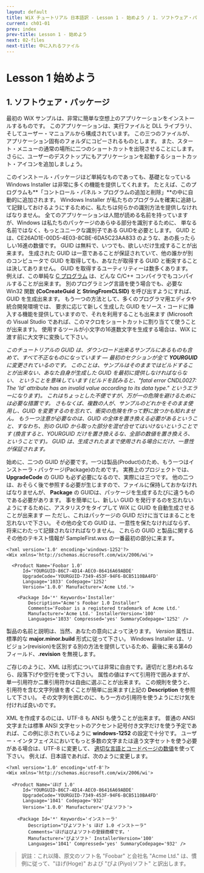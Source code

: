 ```yaml
---
layout: default
title: WiX チュートリアル 日本語訳 - Lesson 1 - 始めよう / 1. ソフトウェア・パッケージ
current: ch01-01
prev: index
prev-title: Lesson 1 - 始めよう
next: 02-files
next-title: 中に入れるファイル
---
```

# Lesson 1 始めよう

## 1. ソフトウェア・パッケージ

最初の WiX サンプルは、非常に簡単な空想上のアプリケーションをインストールするものです。
このアプリケーションは、実行ファイルと DLL ライブラリ、そしてユーザー・マニュアルから構成されています。
この三つのファイルが、アプリケーション固有のフォルダにコピーされるものとします。
また、スタート・メニューの通常の場所に二つのショートカットを出現させることにします。
さらに、ユーザーのデスクトップにもアプリケーションを起動するショートカット・アイコンを追加しましょう。

このインストール・パッケージほど単純なものであっても、基礎となっている Windows Installer は非常に多くの機能を提供してくれます。
たとえば、このプログラムも**「コントロール・パネル > プログラムの追加と削除」**の中に自動的に追加されます。
Windows Installer が私たちのプログラムを確実に追跡して記録しておけるようにするために、私たちは何らかの識別方法を提供しなければなりません。
全てのアプリケーションは人間が読める名前を持っていますが、Windows は私たちのパッケージのあらゆる部分を識別するために、
単なる名前ではなく、もっとユニークな識別子である GUIDを必要とします。
GUID とは、CE26AD1E-00D5-4E03-8CBE-6DA5C23AA833 のような、あの長ったらしい16進の数値です。
GUID は無料で、いつでも、欲しいだけ生成することが出来ます。
生成された GUID は一意であることが保証されていて、他の誰かが別のコンピュータで GUID を取得しても、あなたが取得する GUID と衝突することは決してありません。
GUID を取得するユーティリティーは数多くあります。
例えば、この単純な [C プログラム](https://www.firegiant.com/system/files/samples/uuidgen.c) は、どんな C/C++ コンパイラでもコンパイルすることが出来ます。
別のプログラミング言語を使う場合でも、必要な Win32 関数 **(CoCreateGuid と StringFromCLSID)** を呼び出すようにすれば、GUID を生成出来ます。
もう一つの方法として、多くのプログラマ用エディタや統合開発環境では、
要求に応じて新しく生成した GUID をソース・コードに挿入する機能を提供していますので、それを利用することも出来ます
(Microsoft の Visual Studio であれば、このマクロをショートカットに割り当てて使うことが出来ます)。
使用するツールが小文字の16進数文字を生成する場合は、WiX に渡す前に大文字に変換して下さい。

*このチュートリアルの GUID は、ダウンロード出来るサンプルにあるものも含めて、すべて不正なものになっています — 
最初のセクションが全て **YOURGUID** に変更されているのです。
このことは、サンプルはそのままではビルドすることが出来ない、あなた自身が生成した GUID を最初に提供しなければならない、
ということを意味しています
(ビルドを試みると、"fatal error CNDL0027: The 'Id' attribute has an invalid value according to its data type." というエラーになります)。
これはちょっとした不便ですが、万が一の危険を避けるためには必要な措置です。
さもなくば、複数の人が、サンプルのどれかをそのまま使用し、GUID を変更するのを忘れて、衝突の危険を作って野に放つかも知れません。
もう一つ注意が必要なのは、GUID の全体を置き換える必要があるということ、すなわち、別の GUID から取った部分を混ぜ合せてはいけないということです
(換言すると、YOURGUID だけを置き換えるな、全部の数値を置き換えろ、ということです)。
GUID は、生成されたままで使用される場合にだけ、一意性が保証されます。*

始めに、二つの GUID が必要です。一つは製品(Product)のため、もう一つはインストーラ・パッケージ(Package)のためです。
実務上のプロジェクトでは、**UpgradeCode** の GUID も必ず必要になるので、実際には三つです。 
他の二つは、おそらく後で参照する必要が生じますので、ファイルに保持しておかなければなりませんが、
**Package** の GUIDは、パッケージを生成するたびに違うものである必要があります。
事を簡単にし、新しい GUID を発行するのを忘れないようにするために、アスタリスクをタイプして WiX に GUID を自動生成させることが出来ます — 
ただし、これはパッケージの GUID だけに当てはまることを忘れないで下さい。
その他の全ての GUID は、一意性を保たなければならず、将来にわたって記録されなければなりません。
これらの GUID と製品に関するその他のテキスト情報が SampleFirst.wxs の一番最初の部分に来ます。

    <?xml version='1.0' encoding='windows-1252'?>
    <Wix xmlns='http://schemas.microsoft.com/wix/2006/wi'>
    
      <Product Name='Foobar 1.0'
          Id='YOURGUID-86C7-4D14-AEC0-86416A69ABDE'
          UpgradeCode='YOURGUID-7349-453F-94F6-BCB5110BA4FD'
          Language='1033' Codepage='1252'
          Version='1.0.0' Manufacturer='Acme Ltd.'>
    
        <Package Id='*' Keywords='Installer'
            Description="Acme's Foobar 1.0 Installer"
            Comments='Foobar is a registered trademark of Acme Ltd.'
            Manufacturer='Acme Ltd.' InstallerVersion='100'
            Languages='1033' Compressed='yes' SummaryCodepage='1252' />

製品の名前と説明は、当然、あなたの意向によって決ります。
*Version* 属性は、標準的な **major.minor.build** 形式に従って下さい。
Windows Installer は、リビジョン(revision)を区別する別の方法を提供しているため、最後に来る第4のフィールド、**.revision** を無視します。

ご存じのように、XML は形式については非常に自由です。適切だと思われるなら、段落下げや空行を使って下さい。
属性の値はすべて引用符で囲みますが、単一引用符か二重引用符かは自由に選ぶことが出来ます。
この規則を使うと、引用符を含む文字列値を書くことが簡単に出来ます(上記の **Description** を参照して下さい)。
その文字列を囲むのに、もう一方の引用符を使うようにだけ気を付ければ良いのです。

XML を作成するのには、UTF-8 も ANSI も使うことが出来ます。
普通の ANSI 文字または標準 ANSI 文字セットのアクセント記号付き文字だけを使う予定であれば、この例に示されているように **windows-1252** の設定で十分です。
ユーザー・インタフェイスにおいてもっと多数の文字または違う文字セットを使う必要がある場合は、UTF-8 に変更して、
[適切な言語とコードページの数値](https://msdn.microsoft.com/en-us/library/Aa369771.aspx)を使って下さい。
例えば、日本語であれば、次のように変更します。

    <?xml version='1.0' encoding='utf-8'?>
    <Wix xmlns='http://schemas.microsoft.com/wix/2006/wi'>
    
      <Product Name='ほげ 1.0'
          Id='YOURGUID-86C7-4D14-AEC0-86416A69ABDE'
          UpgradeCode='YOURGUID-7349-453F-94F6-BCB5110BA4FD'
          Language='1041' Codepage='932'
          Version='1.0.0' Manufacturer='ぴよソフト'>
    
        <Package Id='*' Keywords='インストーラ'
            Description="ぴよソフト's ほげ 1.0 インストーラ"
            Comments='ほげはぴよソフトの登録商標です。'
            Manufacturer='ぴよソフト' InstallerVersion='100'
            Languages='1041' Compressed='yes' SummaryCodepage='932' />
             
> 訳註：これ以降、原文のソフト名 "Foobar" と会社名 "Acme Ltd." は、慣例に従って、"ほげ(Hoge)" および "ぴよ(Piyo)ソフト" と訳出します。